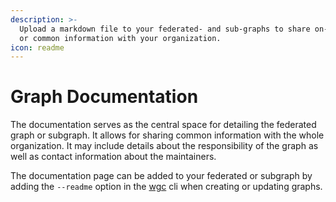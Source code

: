 ```yaml
---
description: >-
  Upload a markdown file to your federated- and sub-graphs to share on-boarding
  or common information with your organization.
icon: readme
---
```


# Graph Documentation

The documentation serves as the central space for detailing the federated graph or subgraph. It allows for sharing common information with the whole organization. It may include details about the responsibility of the graph as well as contact information about the maintainers.

The documentation page can be added to your federated or subgraph by adding the `--readme` option in the [wgc](broken-reference) cli when creating or updating graphs.

